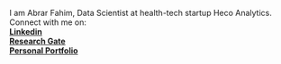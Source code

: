 I am Abrar Fahim, Data Scientist at health-tech startup Heco Analytics. Connect with me on:
<br>
**<a href = "https://www.linkedin.com/in/abrar-fahim/"> Linkedin </a>** <br>
**<a href = "https://www.researchgate.net/profile/Abrar-Fahim-2"> Research Gate </a>** <br>
**<a href = "https://www.abrarfahim.co.uk/">Personal Portfolio</a>** <br>

